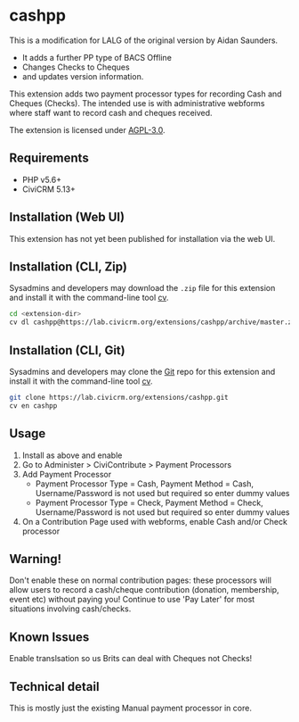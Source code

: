 # cashpp

This is a modification for LALG of the original version by Aidan Saunders.
* It adds a further PP type of BACS Offline
* Changes Checks to Cheques
* and updates version information.

This extension adds two payment processor types for recording Cash and Cheques (Checks).
The intended use is with administrative webforms where staff want to record cash and cheques received.

The extension is licensed under [AGPL-3.0](LICENSE.txt).

## Requirements

* PHP v5.6+
* CiviCRM 5.13+

## Installation (Web UI)

This extension has not yet been published for installation via the web UI.

## Installation (CLI, Zip)

Sysadmins and developers may download the `.zip` file for this extension and
install it with the command-line tool [cv](https://github.com/civicrm/cv).

```bash
cd <extension-dir>
cv dl cashpp@https://lab.civicrm.org/extensions/cashpp/archive/master.zip
```

## Installation (CLI, Git)

Sysadmins and developers may clone the [Git](https://en.wikipedia.org/wiki/Git) repo for this extension and
install it with the command-line tool [cv](https://github.com/civicrm/cv).

```bash
git clone https://lab.civicrm.org/extensions/cashpp.git
cv en cashpp
```

## Usage

1. Install as above and enable
2. Go to Administer > CiviContribute > Payment Processors
3. Add Payment Processor
   - Payment Processor Type = Cash, Payment Method = Cash, Username/Password is not used but required so enter dummy values
   - Payment Processor Type = Check, Payment Method = Check, Username/Password is not used but required so enter dummy values
4. On a Contribution Page used with webforms, enable Cash and/or Check processor

## Warning!

Don't enable these on normal contribution pages: these processors will allow users to record a cash/cheque contribution
(donation, membership, event etc) without paying you!  Continue to use 'Pay Later' for most situations involving cash/checks.

## Known Issues

Enable translsation so us Brits can deal with Cheques not Checks!

## Technical detail

This is mostly just the existing Manual payment processor in core.
